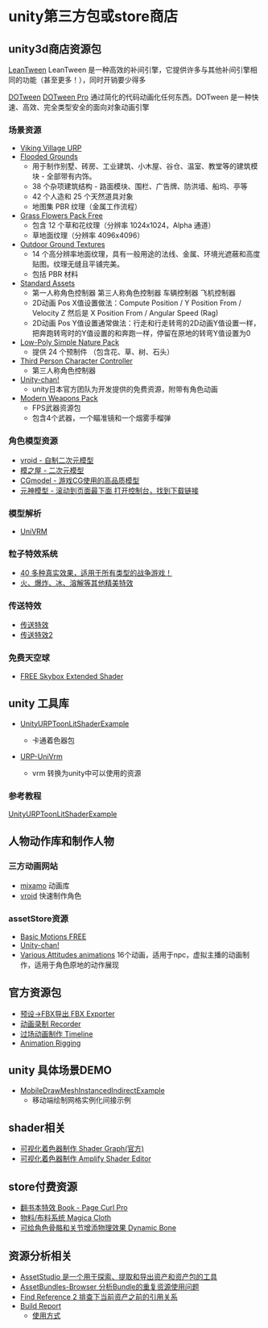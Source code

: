 # unity第三方包或store商店

## unity3d商店资源包

[LeanTween](https://assetstore.unity.com/packages/tools/animation/leantween-3595)
LeanTween 是一种高效的补间引擎，它提供许多与其他补间引擎相同的功能（甚至更多！），同时开销要少得多

[DOTween](https://assetstore.unity.com/packages/tools/animation/dotween-hotween-v2-27676)
[DOTween Pro](https://assetstore.unity.com/packages/tools/visual-scripting/dotween-pro-32416)
通过简化的代码动画化任何东西。DOTween 是一种快速、高效、完全类型安全的面向对象动画引擎

### 场景资源

- [Viking Village URP](https://assetstore.unity.com/packages/essentials/tutorial-projects/viking-village-urp-29140)
- [Flooded Grounds](https://assetstore.unity.com/packages/3d/environments/flooded-grounds-48529)
  - 用于制作别墅、砖房、工业建筑、小木屋、谷仓、温室、教堂等的建筑模块 - 全部带有内饰。
  - 38 个杂项建筑结构 - 路面模块、围栏、广告牌、防洪墙、船坞、亭等
  - 42 个人造和 25 个天然道具对象
  - 地图集 PBR 纹理（金属工作流程）
- [Grass Flowers Pack Free](https://assetstore.unity.com/packages/2d/textures-materials/nature/grass-flowers-pack-free-138810)
  - 包含 12 个草和花纹理（分辨率 1024x1024，Alpha 通道）
  - 草地面纹理（分辨率 4096x4096）
- [Outdoor Ground Textures](https://assetstore.unity.com/packages/2d/textures-materials/floors/outdoor-ground-textures-12555)
  - 14 个高分辨率地面纹理，具有一般用途的法线、金属、环境光遮蔽和高度贴图。纹理无缝且平铺完美。
  - 包括 PBR 材料
- [Standard Assets](https://assetstore.unity.com/packages/essentials/asset-packs/standard-assets-for-unity-2018-4-32351)
  - 第一人称角色控制器 第三人称角色控制器 车辆控制器 飞机控制器
  - 2D动画 Pos X值设置做法：Compute Position / Y Position From / Velocity Z 然后是 X Position From / Angular Speed (Rag)
  - 2D动画 Pos Y值设置通常做法：行走和行走转弯的2D动画Y值设置一样，把奔跑转弯时的Y值设置的和奔跑一样，停留在原地的转弯Y值设置为0
- [Low-Poly Simple Nature Pack](https://assetstore.unity.com/packages/3d/environments/landscapes/low-poly-simple-nature-pack-162153)
  - 提供 24 个预制件 （包含花、草、树、石头）
- [Third Person Character Controller](https://assetstore.unity.com/packages/essentials/starter-assets-third-person-character-controller-196526)
  - 第三人称角色控制器
- [Unity-chan!](https://assetstore.unity.com/packages/3d/characters/unity-chan-model-18705)
  - unity日本官方团队为开发提供的免费资源，附带有角色动画
- [Modern Weapons Pack](https://assetstore.unity.com/packages/3d/props/guns/modern-weapons-pack-14233)
  - FPS武器资源包
  - 包含4个武器，一个瞄准镜和一个烟雾手榴弹

### 角色模型资源

- [vroid - 自制二次元模型](https://vroid.com/en/studio)
- [模之屋 - 二次元模型](https://www.aplaybox.com/)
- [CGmodel - 游戏CG使用的高品质模型](https://www.cgmodel.com/model/583648.html)
- [元神模型 - 滚动到页面最下面 打开控制台，找到下载链接](https://ys.biligame.com/gczj/)

### 模型解析

- [UniVRM](https://github.com/vrm-c/UniVRM)

### 粒子特效系统

- [40 多种真实效果，适用于所有类型的战争游戏！](https://assetstore.unity.com/packages/vfx/particles/war-fx-5669)
- [火、爆炸、冰、溶解等其他精美特效](https://assetstore.unity.com/packages/vfx/particles/particle-pack-127325)

### 传送特效

- [传送特效](https://assetstore.unity.com/packages/vfx/particles/teleport-effect-114964)
- [传送特效2](https://assetstore.unity.com/packages/vfx/particles/the-beautiful-portal-level-up-teleport-warp-vfx-vol-2-187941)

### 免费天空球

- [FREE Skybox Extended Shader](https://assetstore.unity.com/packages/vfx/shaders/free-skybox-extended-shader-107400)

## unity 工具库

- [UnityURPToonLitShaderExample](https://github.com/ColinLeung-NiloCat/UnityURPToonLitShaderExample)
  - 卡通着色器包

- [URP-UniVrm](https://github.com/EvelynGameDev/URP-UniVrm)
  - vrm 转换为unity中可以使用的资源

### 参考教程

[UnityURPToonLitShaderExample](https://www.bilibili.com/video/BV1G34y127e6/?spm_id_from=333.788&vd_source=eb1be928283c344c6b9e18b67e64f1f2)

## 人物动作库和制作人物

### 三方动画网站

- [mixamo](https://www.mixamo.com/) 动画库
- [vroid](https://vroid.com/en/studio) 快速制作角色

### assetStore资源

- [Basic Motions FREE](https://assetstore.unity.com/packages/3d/animations/basic-motions-free-154271)
- [Unity-chan!](https://assetstore.unity.com/packages/3d/characters/unity-chan-model-18705)
- [Various Attitudes animations](https://assetstore.unity.com/packages/3d/animations/various-attitudes-animations-motion-cast-free01-253521) 16个动画，适用于npc，虚拟主播的动画制作，适用于角色原地的动作展现

## 官方资源包

- [预设->FBX导出 FBX Exporter](https://docs.unity3d.com/Packages/com.unity.formats.fbx@4.1/manual/index.html)
- [动画录制 Recorder](https://docs.unity3d.com/Packages/com.unity.recorder@4.0/manual/RecorderAnimation.html)
- [过场动画制作 Timeline](https://docs.unity3d.com/Packages/com.unity.timeline@1.8/manual/index.html)
- [Animation Rigging](https://docs.unity3d.com/Packages/com.unity.animation.rigging@1.3/manual/index.html)

## unity 具体场景DEMO

- [MobileDrawMeshInstancedIndirectExample](https://github.com/ColinLeung-NiloCat/UnityURP-MobileDrawMeshInstancedIndirectExample)
  - 移动端绘制网格实例化间接示例

## shader相关

- [可视化着色器制作 Shader Graph(官方)](https://docs.unity3d.com/Packages/com.unity.shadergraph@12.1/manual/index.html)
- [可视化着色器制作 Amplify Shader Editor](https://assetstore.unity.com/packages/tools/visual-scripting/amplify-shader-editor-68570)

## store付费资源

- [翻书本特效 Book - Page Curl Pro](https://assetstore.unity.com/packages/tools/gui/book-page-curl-pro-77222)
- [物料/布料系统 Magica Cloth](https://assetstore.unity.com/packages/tools/physics/magica-cloth-160144)
- [可给角色骨骼和关节增添物理效果 Dynamic Bone](https://assetstore.unity.com/packages/tools/animation/dynamic-bone-16743)

## 资源分析相关

- [AssetStudio 是一个用于探索、提取和导出资产和资产包的工具](https://github.com/Perfare/AssetStudio)
- [AssetBundles-Browser 分析Bundle的重复资源使用问题](https://github.com/Unity-Technologies/AssetBundles-Browser)
- [Find Reference 2 排查下当前资产之前的引用关系](https://assetstore.unity.com/packages/tools/utilities/find-reference-2-59092)
- [Build Report](https://assetstore.unity.com/packages/tools/utilities/build-report-tool-8162#description)
  - [使用方式](https://blog.csdn.net/q764424567/article/details/128835695)
